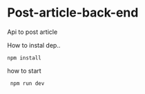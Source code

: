 # Post-article-back-end
 Api to post article

How to instal dep..
``` 
npm install 
```


how to start 

```
 npm run dev 
```
